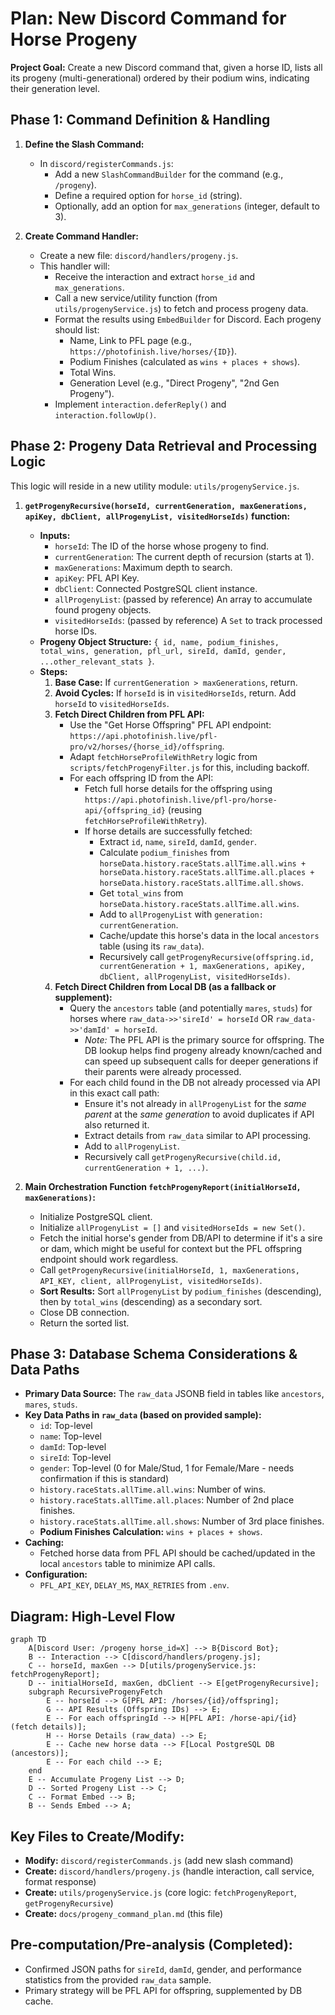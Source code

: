 # Plan: New Discord Command for Horse Progeny

**Project Goal:** Create a new Discord command that, given a horse ID, lists all its progeny (multi-generational) ordered by their podium wins, indicating their generation level.

## Phase 1: Command Definition & Handling

1.  **Define the Slash Command:**
    *   In `discord/registerCommands.js`:
        *   Add a new `SlashCommandBuilder` for the command (e.g., `/progeny`).
        *   Define a required option for `horse_id` (string).
        *   Optionally, add an option for `max_generations` (integer, default to 3).

2.  **Create Command Handler:**
    *   Create a new file: `discord/handlers/progeny.js`.
    *   This handler will:
        *   Receive the interaction and extract `horse_id` and `max_generations`.
        *   Call a new service/utility function (from `utils/progenyService.js`) to fetch and process progeny data.
        *   Format the results using `EmbedBuilder` for Discord. Each progeny should list:
            *   Name, Link to PFL page (e.g., `https://photofinish.live/horses/{ID}`).
            *   Podium Finishes (calculated as `wins + places + shows`).
            *   Total Wins.
            *   Generation Level (e.g., "Direct Progeny", "2nd Gen Progeny").
        *   Implement `interaction.deferReply()` and `interaction.followUp()`.

## Phase 2: Progeny Data Retrieval and Processing Logic

This logic will reside in a new utility module: `utils/progenyService.js`.

1.  **`getProgenyRecursive(horseId, currentGeneration, maxGenerations, apiKey, dbClient, allProgenyList, visitedHorseIds)` function:**
    *   **Inputs:**
        *   `horseId`: The ID of the horse whose progeny to find.
        *   `currentGeneration`: The current depth of recursion (starts at 1).
        *   `maxGenerations`: Maximum depth to search.
        *   `apiKey`: PFL API Key.
        *   `dbClient`: Connected PostgreSQL client instance.
        *   `allProgenyList`: (passed by reference) An array to accumulate found progeny objects.
        *   `visitedHorseIds`: (passed by reference) A `Set` to track processed horse IDs.
    *   **Progeny Object Structure:** `{ id, name, podium_finishes, total_wins, generation, pfl_url, sireId, damId, gender, ...other_relevant_stats }`.
    *   **Steps:**
        1.  **Base Case:** If `currentGeneration > maxGenerations`, return.
        2.  **Avoid Cycles:** If `horseId` is in `visitedHorseIds`, return. Add `horseId` to `visitedHorseIds`.
        3.  **Fetch Direct Children from PFL API:**
            *   Use the "Get Horse Offspring" PFL API endpoint: `https://api.photofinish.live/pfl-pro/v2/horses/{horse_id}/offspring`.
            *   Adapt `fetchHorseProfileWithRetry` logic from `scripts/fetchProgenyFilter.js` for this, including backoff.
            *   For each offspring ID from the API:
                *   Fetch full horse details for the offspring using `https://api.photofinish.live/pfl-pro/horse-api/{offspring_id}` (reusing `fetchHorseProfileWithRetry`).
                *   If horse details are successfully fetched:
                    *   Extract `id`, `name`, `sireId`, `damId`, `gender`.
                    *   Calculate `podium_finishes` from `horseData.history.raceStats.allTime.all.wins + horseData.history.raceStats.allTime.all.places + horseData.history.raceStats.allTime.all.shows`.
                    *   Get `total_wins` from `horseData.history.raceStats.allTime.all.wins`.
                    *   Add to `allProgenyList` with `generation: currentGeneration`.
                    *   Cache/update this horse's data in the local `ancestors` table (using its `raw_data`).
                    *   Recursively call `getProgenyRecursive(offspring.id, currentGeneration + 1, maxGenerations, apiKey, dbClient, allProgenyList, visitedHorseIds)`.
        4.  **Fetch Direct Children from Local DB (as a fallback or supplement):**
            *   Query the `ancestors` table (and potentially `mares`, `studs`) for horses where `raw_data->>'sireId' = horseId` OR `raw_data->>'damId' = horseId`.
                *   *Note:* The PFL API is the primary source for offspring. The DB lookup helps find progeny already known/cached and can speed up subsequent calls for deeper generations if their parents were already processed.
            *   For each child found in the DB not already processed via API in this exact call path:
                *   Ensure it's not already in `allProgenyList` for the *same parent* at the *same generation* to avoid duplicates if API also returned it.
                *   Extract details from `raw_data` similar to API processing.
                *   Add to `allProgenyList`.
                *   Recursively call `getProgenyRecursive(child.id, currentGeneration + 1, ...)`.

2.  **Main Orchestration Function `fetchProgenyReport(initialHorseId, maxGenerations)`:**
    *   Initialize PostgreSQL client.
    *   Initialize `allProgenyList = []` and `visitedHorseIds = new Set()`.
    *   Fetch the initial horse's gender from DB/API to determine if it's a sire or dam, which might be useful for context but the PFL offspring endpoint should work regardless.
    *   Call `getProgenyRecursive(initialHorseId, 1, maxGenerations, API_KEY, client, allProgenyList, visitedHorseIds)`.
    *   **Sort Results:** Sort `allProgenyList` by `podium_finishes` (descending), then by `total_wins` (descending) as a secondary sort.
    *   Close DB connection.
    *   Return the sorted list.

## Phase 3: Database Schema Considerations & Data Paths

*   **Primary Data Source:** The `raw_data` JSONB field in tables like `ancestors`, `mares`, `studs`.
*   **Key Data Paths in `raw_data` (based on provided sample):**
    *   `id`: Top-level
    *   `name`: Top-level
    *   `damId`: Top-level
    *   `sireId`: Top-level
    *   `gender`: Top-level (0 for Male/Stud, 1 for Female/Mare - needs confirmation if this is standard)
    *   `history.raceStats.allTime.all.wins`: Number of wins.
    *   `history.raceStats.allTime.all.places`: Number of 2nd place finishes.
    *   `history.raceStats.allTime.all.shows`: Number of 3rd place finishes.
    *   **Podium Finishes Calculation:** `wins + places + shows`.
*   **Caching:**
    *   Fetched horse data from PFL API should be cached/updated in the local `ancestors` table to minimize API calls.
*   **Configuration:**
    *   `PFL_API_KEY`, `DELAY_MS`, `MAX_RETRIES` from `.env`.

## Diagram: High-Level Flow

```mermaid
graph TD
    A[Discord User: /progeny horse_id=X] --> B{Discord Bot};
    B -- Interaction --> C[discord/handlers/progeny.js];
    C -- horseId, maxGen --> D[utils/progenyService.js: fetchProgenyReport];
    D -- initialHorseId, maxGen, dbClient --> E[getProgenyRecursive];
    subgraph RecursiveProgenyFetch
        E -- horseId --> G[PFL API: /horses/{id}/offspring];
        G -- API Results (Offspring IDs) --> E;
        E -- For each offspringId --> H[PFL API: /horse-api/{id} (fetch details)];
        H -- Horse Details (raw_data) --> E;
        E -- Cache new horse data --> F[Local PostgreSQL DB (ancestors)];
        E -- For each child --> E;
    end
    E -- Accumulate Progeny List --> D;
    D -- Sorted Progeny List --> C;
    C -- Format Embed --> B;
    B -- Sends Embed --> A;
```

## Key Files to Create/Modify:

*   **Modify:** `discord/registerCommands.js` (add new slash command)
*   **Create:** `discord/handlers/progeny.js` (handle interaction, call service, format response)
*   **Create:** `utils/progenyService.js` (core logic: `fetchProgenyReport`, `getProgenyRecursive`)
*   **Create:** `docs/progeny_command_plan.md` (this file)

## Pre-computation/Pre-analysis (Completed):

*   Confirmed JSON paths for `sireId`, `damId`, gender, and performance statistics from the provided `raw_data` sample.
*   Primary strategy will be PFL API for offspring, supplemented by DB cache.